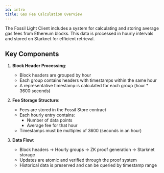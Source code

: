 ```yaml
---
id: intro
title: Gas Fee Calculation Overview
---
```


The Fossil Light Client includes a system for calculating and storing average gas fees from Ethereum blocks. This data is processed in hourly intervals and stored on Starknet for efficient retrieval.

## Key Components

1. **Block Header Processing**:
   - Block headers are grouped by hour
   - Each group contains headers with timestamps within the same hour
   - A representative timestamp is calculated for each group (hour * 3600 seconds)

2. **Fee Storage Structure**:
   - Fees are stored in the Fossil Store contract
   - Each hourly entry contains:
     - Number of data points
     - Average fee for that hour
   - Timestamps must be multiples of 3600 (seconds in an hour)

3. **Data Flow**:
   - Block headers → Hourly groups → ZK proof generation → Starknet storage
   - Updates are atomic and verified through the proof system
   - Historical data is preserved and can be queried by timestamp range 